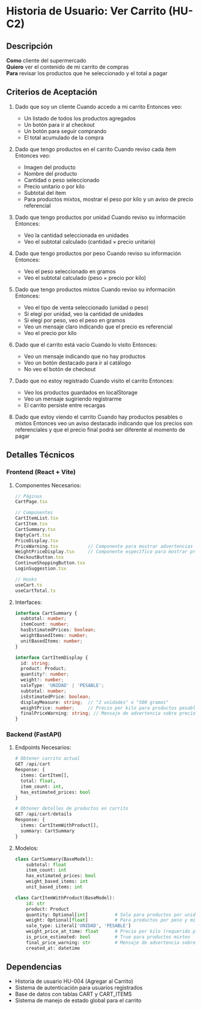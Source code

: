 # Historia de Usuario: Ver Carrito (HU-C2)

## Descripción
**Como** cliente del supermercado  
**Quiero** ver el contenido de mi carrito de compras  
**Para** revisar los productos que he seleccionado y el total a pagar

## Criterios de Aceptación

1. Dado que soy un cliente
   Cuando accedo a mi carrito
   Entonces veo:
   - Un listado de todos los productos agregados
   - Un botón para ir al checkout
   - Un botón para seguir comprando
   - El total acumulado de la compra

2. Dado que tengo productos en el carrito
   Cuando reviso cada ítem
   Entonces veo:
   - Imagen del producto
   - Nombre del producto
   - Cantidad o peso seleccionado
   - Precio unitario o por kilo
   - Subtotal del ítem
   - Para productos mixtos, mostrar el peso por kilo y un aviso de precio referencial

3. Dado que tengo productos por unidad
   Cuando reviso su información
   Entonces:
   - Veo la cantidad seleccionada en unidades
   - Veo el subtotal calculado (cantidad × precio unitario)

4. Dado que tengo productos por peso
   Cuando reviso su información
   Entonces:
   - Veo el peso seleccionado en gramos
   - Veo el subtotal calculado (peso × precio por kilo)

5. Dado que tengo productos mixtos
   Cuando reviso su información
   Entonces:
   - Veo el tipo de venta seleccionado (unidad o peso)
   - Si elegí por unidad, veo la cantidad de unidades
   - Si elegí por peso, veo el peso en gramos
   - Veo un mensaje claro indicando que el precio es referencial
   - Veo el precio por kilo

6. Dado que el carrito está vacío
   Cuando lo visito
   Entonces:
   - Veo un mensaje indicando que no hay productos
   - Veo un botón destacado para ir al catálogo
   - No veo el botón de checkout

7. Dado que no estoy registrado
   Cuando visito el carrito
   Entonces:
   - Veo los productos guardados en localStorage
   - Veo un mensaje sugiriendo registrarme
   - El carrito persiste entre recargas

8. Dado que estoy viendo el carrito
   Cuando hay productos pesables o mixtos
   Entonces veo un aviso destacado indicando que los precios son referenciales y que el precio final podrá ser diferente al momento de pagar

## Detalles Técnicos

### Frontend (React + Vite)
1. Componentes Necesarios:
   ```typescript
   // Páginas
   CartPage.tsx
   
   // Componentes
   CartItemList.tsx
   CartItem.tsx
   CartSummary.tsx
   EmptyCart.tsx
   PriceDisplay.tsx
   PriceWarning.tsx           // Componente para mostrar advertencias de precio
   WeightPriceDisplay.tsx     // Componente específico para mostrar precios por peso
   CheckoutButton.tsx
   ContinueShoppingButton.tsx
   LoginSuggestion.tsx
   
   // Hooks
   useCart.ts
   useCartTotal.ts
   ```

2. Interfaces:
   ```typescript
   interface CartSummary {
     subtotal: number;
     itemCount: number;
     hasEstimatedPrices: boolean;
     weightBasedItems: number;
     unitBasedItems: number;
   }

   interface CartItemDisplay {
     id: string;
     product: Product;
     quantity?: number;
     weight?: number;
     saleType: 'UNIDAD' | 'PESABLE';
     subtotal: number;
     isEstimatedPrice: boolean;
     displayMeasure: string;  // "2 unidades" o "500 gramos"
     weightPrice: number;     // Precio por kilo para productos pesables y mixtos
     finalPriceWarning: string; // Mensaje de advertencia sobre precio final
   }
   ```

### Backend (FastAPI)
1. Endpoints Necesarios:
   ```python
   # Obtener carrito actual
   GET /api/cart
   Response: {
     items: CartItem[],
     total: float,
     item_count: int,
     has_estimated_prices: bool
   }

   # Obtener detalles de productos en carrito
   GET /api/cart/details
   Response: {
     items: CartItemWithProduct[],
     summary: CartSummary
   }
   ```

2. Modelos:
   ```python
   class CartSummary(BaseModel):
       subtotal: float
       item_count: int
       has_estimated_prices: bool
       weight_based_items: int
       unit_based_items: int

   class CartItemWithProduct(BaseModel):
       id: str
       product: Product
       quantity: Optional[int]          # Solo para productos por unidad o mixtos en modo unidad
       weight: Optional[float]          # Para productos por peso y mixtos
       sale_type: Literal['UNIDAD', 'PESABLE']
       weight_price_at_time: float      # Precio por kilo (requerido para productos por peso y mixtos)
       is_price_estimated: bool         # True para productos mixtos
       final_price_warning: str         # Mensaje de advertencia sobre precio final
       created_at: datetime
   ```

## Dependencias
- Historia de usuario HU-004 (Agregar al Carrito)
- Sistema de autenticación para usuarios registrados
- Base de datos con tablas CART y CART_ITEMS
- Sistema de manejo de estado global para el carrito